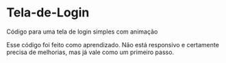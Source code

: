 # Tela-de-Login
Código para uma tela de login simples com animação

Esse código foi feito como aprendizado. Não está responsivo e certamente precisa de melhorias, mas já vale como um primeiro passo.
